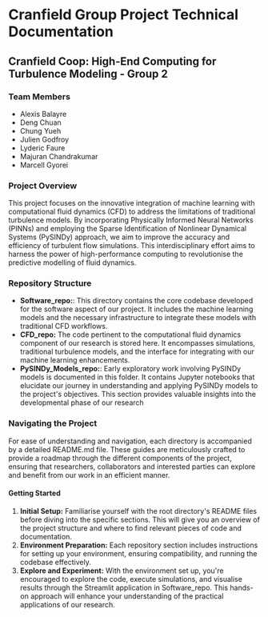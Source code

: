 # Cranfield Group Project Technical Documentation

## Cranfield Coop: High-End Computing for Turbulence Modeling - Group 2

### Team Members

- Alexis Balayre
- Deng Chuan
- Chung Yueh
- Julien Godfroy
- Lyderic Faure
- Majuran Chandrakumar
- Marcell Gyorei

### Project Overview
This project focuses on the innovative integration of machine learning with computational fluid dynamics (CFD) to address the limitations of traditional turbulence models. By incorporating Physically Informed Neural Networks (PINNs) and employing the Sparse Identification of Nonlinear Dynamical Systems (PySINDy) approach, we aim to improve the accuracy and efficiency of turbulent flow simulations. This interdisciplinary effort aims to harness the power of high-performance computing to revolutionise the predictive modelling of fluid dynamics.

### Repository Structure
- **Software_repo:**: This directory contains the core codebase developed for the software aspect of our project. It includes the machine learning models and the necessary infrastructure to integrate these models with traditional CFD workflows.
- **CFD_repo:** The code pertinent to the computational fluid dynamics component of our research is stored here. It encompasses simulations, traditional turbulence models, and the interface for integrating with our machine learning enhancements.
- **PySINDy_Models_repo:**: Early exploratory work involving PySINDy models is documented in this folder. It contains Jupyter notebooks that elucidate our journey in understanding and applying PySINDy models to the project's objectives. This section provides valuable insights into the developmental phase of our research

### Navigating the Project
For ease of understanding and navigation, each directory is accompanied by a detailed README.md file. These guides are meticulously crafted to provide a roadmap through the different components of the project, ensuring that researchers, collaborators and interested parties can explore and benefit from our work in an efficient manner.

#### Getting Started
1. **Initial Setup:** Familiarise yourself with the root directory's README files before diving into the specific sections. This will give you an overview of the project structure and where to find relevant pieces of code and documentation.
2. **Environment Preparation:** Each repository section includes instructions for setting up your environment, ensuring compatibility, and running the codebase effectively.
3. **Explore and Experiment:** With the environment set up, you're encouraged to explore the code, execute simulations, and visualise results through the Streamlit application in Software_repo. This hands-on approach will enhance your understanding of the practical applications of our research.
